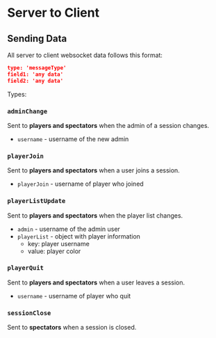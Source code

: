 # Server to Client

## Sending Data

All server to client websocket data follows this format:

```json
type: 'messageType'
field1: 'any data'
field2: 'any data'
```

Types:

### `adminChange`

Sent to **players and spectators** when the admin of a session changes.

- `username` - username of the new admin

### `playerJoin`

Sent to **players and spectators** when a user joins a session.

- `playerJoin` - username of player who joined

### `playerListUpdate`

Sent to **players and spectators** when the player list changes.

- `admin` - username of the admin user
- `playerList` - object with player information
  - key: player username
  - value: player color

### `playerQuit`

Sent to **players and spectators** when a user leaves a session.

- `username` - username of player who quit

### `sessionClose`

Sent to **spectators** when a session is closed.